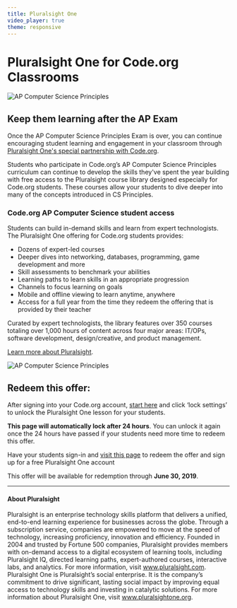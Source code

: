 ```yaml
---
title: Pluralsight One
video_player: true
theme: responsive
---
```

# Pluralsight One for Code.org Classrooms
![AP Computer Science Principles](/images/fit-700/hero-image-plualsight-2019.png)
## Keep them learning after the AP Exam
Once the AP Computer Science Principles Exam is over, you can continue encouraging student learning and engagement in your classroom through [Pluralsight One's special partnership with Code.org](https://www.pluralsightone.org/product/education).  

Students who participate in Code.org’s AP Computer Science Principles curriculum can continue to develop the skills they've spent the year building with free access to the Pluralsight course library designed especially for Code.org students. These courses allow your students to dive deeper into many of the concepts introduced in CS Principles. <br>

### **Code.org AP Computer Science student access**<br>
Students can build in-demand skills and learn from expert technologists. The Pluralsight One offering for Code.org students provides:
* Dozens of expert-led courses<br>
* Deeper dives into networking, databases, programming, game development and more<br>
* Skill assessments to benchmark your abilities<br>
* Learning paths to learn skills in an appropriate progression<br>
* Channels to focus learning on goals 
* Mobile and offline viewing to learn anytime, anywhere<br> 
* Access for a full year from the time they redeem the offering that is provided by their teacher<br>

Curated by expert technologists, the library features over 350 courses totaling over 1,000 hours of content across four major areas: IT/OPs, software development, design/creative, and product management.

[Learn more about Pluralsight](https://vimeo.com/319103540).

![AP Computer Science Principles](/images/fit-600/browse-pluralsight-screenshot-2019.png)

## Redeem this offer:
After signing into your Code.org account, [start here](https://studio.code.org/s/pluralsight) and click ‘lock settings’ to unlock the Pluralsight One lesson for your students. 

**This page will automatically lock after 24 hours**. You can unlock it again once the 24 hours have passed if your students need more time to redeem this offer.

Have your students sign-in and [visit this page](https://studio.code.org/s/pluralsight/lockable/1/puzzle/1) to redeem the offer and sign up for a free Pluralsight One account

This offer will be available for redemption through **June 30, 2019**.

***
#### About Pluralsight

Pluralsight is an enterprise technology skills platform that delivers a unified, end-to-end learning experience for businesses across the globe. Through a subscription service, companies are empowered to move at the speed of technology, increasing proficiency, innovation and efficiency. Founded in 2004 and trusted by Fortune 500 companies, Pluralsight provides members with on-demand access to a digital ecosystem of learning tools, including Pluralsight IQ, directed learning paths, expert-authored courses, interactive labs, and analytics. For more information, visit www.pluralsight.com. Pluralsight One is Pluralsight’s social enterprise. It is the company’s commitment to drive significant, lasting social impact by improving equal access to technology skills and investing in catalytic solutions. For more information about Pluralsight One, visit www.pluralsightone.org.